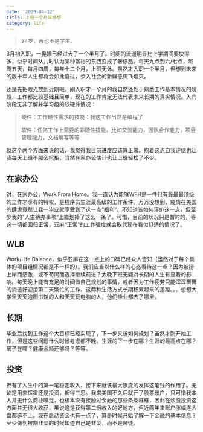 ```yaml
---
date: '2020-04-12'
title: 上班一个月来感想
category: life
---
```


>  24岁，再也不是学生。

3月初入职，一晃眼已经过去了一个半月了。时间的流逝明显比上学期间要快得多，似乎时间从儿时认为某种富裕的东西变成了奢侈品。每天九点到六/七点，每周五天，每月四周，每年十二个月，上班无休。虽然才入职一个半月，但想到未来的数十年人生都将会如此度过，步入社会的新鲜感灰飞烟灭。

还是先把眼光放到近期吧。刚入职才一个月的我自然还处于熟悉工作基本情况的阶段，工作都比较基础且简单，现在的工作肯定无法代表未来长期的真实情况。入门阶段无非了解并学习组的软硬件情况：

> 硬件：工作硬性需求的技能：我这工作当然是编程了
>
> 软件：任何工作上需要的非硬性技能，比如交流能力，团队合作能力，项目管理能力，文档编写等等

就这个两个方面来说的话，我觉得我目前进度应该算正常。抱着这点自我评估也让我每天上班不那么抗拒，当然在家办公估计也让上班轻松了不少。

## 在家办公

对，在家办公，Work From Home。我一直认为能够WFH是一件只有最最最顶级的工作才享有的特权，是程序员生涯最高级的工作条件。万万没想到，疫情在美国的肆虐竟然让我一毕业就享受到了这一点“福利”。不知道该如何评价这一点，但至少我的”人生待办事项“上能划掉了这么一条了。可惜，目前的状况只是暂时的，等这一切都回归正常，亚麻“正常”的工作强度就会取代现在看似舒适的情况了。

## WLB

Work/Life Balance，似乎亚麻在这一点上的口碑已经众人皆知（当然对于每个具体的项目组情况都是不一样的）。我们应当以什么样的心态看待这一点？因为被捞上岸而感激，或不苟同而选择继续前进？太晚下班无疑对长期的人生有显著的影响。每天晚上能有充足的时间做自己规划的事情，或者因为工作疲劳只能浑浑噩噩的消遣好迎接第二天繁忙的工作，这两种生活方式长期积累起来的差距。。。想想大学里天天泡图书馆的人和天天玩电脑的人，他们毕业都去了哪里。

## 长期

毕业后找到工作这个大目标已经实现了，下一步又该如何规划？虽然才刚开始工作，但是这些问题什么时候考虑都不晚。生涯的下一步在哪？生涯的最高点在哪？房子在哪？健康余额还够吗？等等。

## 投资

拥有了人生中的第一笔稳定收入，接下来就该最大限度的发挥这笔钱的作用了。无论是用来挥霍还是投资，都得三思。我来美国不久后就开了股票账户，只可惜我本人并无什么商业嗅觉，也根本没有接触过金融的那些条条框框，因此在炒股投资这方面并无很大收获，虽说这是获得第二份收入的好地方，但近两年来账户涨幅连大盘都追不上。现在启动资金也有一点了，算是时候开始了解一下金融的基本信息？至少做到被割韭菜的时候知道自己是韭菜，而不是赌徒。